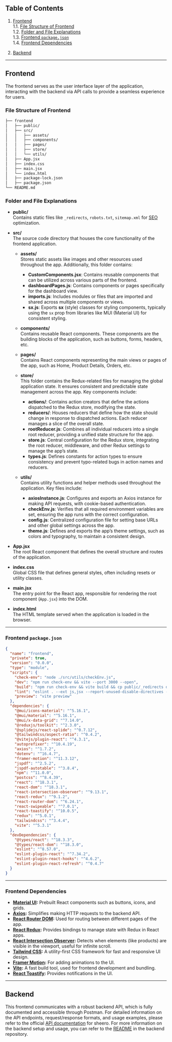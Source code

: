 ## **Table of Contents**

1. [Frontend](#frontend)  
   1.1. [File Structure of Frontend](#file-structure-of-frontend)  
   1.2. [Folder and File Explanations](#folder-and-file-explanations)  
   1.3. [Frontend `package.json`](#frontend-packagejson)  
   1.4. [Frontend Dependencies](#frontend-dependencies)

2. [Backend](#backend)  

---

## **Frontend**

The frontend serves as the user interface layer of the application, interacting with the backend via API calls to provide a seamless experience for users.

### **File Structure of Frontend**

```bash
├── frontend 
│   ├── public/
│   ├── src/
│   │   ├── assets/
│   │   ├── components/
│   │   ├── pages/
│   │   ├── store/
│   │   └── utils/
│   ├── App.jsx
│   ├── index.css
│   ├── main.jsx
│   └── index.html
│   ├── package-lock.json
│   ├── package.json
└── README.md
```

### **Folder and File Explanations**

- **public/**  
  Contains static files like `_redirects`, `robots.txt`, `sitemap.xml` for [SEO](https://developers.google.com/search/docs/fundamentals/seo-starter-guide) optimization.

- **src/**  
  The source code directory that houses the core functionality of the frontend application.

  - **assets/**  
    Stores static assets like images and other resources used throughout the app. Additionally, this folder contains:
    - **CustomComponents.jsx**: Contains reusable components that can be utilized across various parts of the frontend.
    - **dashboardPages.js**: Contains components or pages specifically for the dashboard view.
    - **imports.js**: Includes modules or files that are imported and shared across multiple components or views.
    - **sx.js**: Exports **sx** (style) classes for styling components, typically using the `sx` prop from libraries like MUI (Material UI) for consistent styling.

  - **components/**  
    Contains reusable React components. These components are the building blocks of the application, such as buttons, forms, headers, etc.

  - **pages/**  
    Contains React components representing the main views or pages of the app, such as Home, Product Details, Orders, etc.

  - **store/**  
    This folder contains the Redux-related files for managing the global application state. It ensures consistent and predictable state management across the app. Key components include:
    - **actions/**: Contains action creators that define the actions dispatched to the Redux store, modifying the state.
    - **reducers/**: Houses reducers that define how the state should change in response to dispatched actions. Each reducer manages a slice of the overall state.
    - **rootReducer.js**: Combines all individual reducers into a single root reducer, providing a unified state structure for the app.
    - **store.js**: Central configuration for the Redux store, integrating the root reducer, middleware, and other Redux settings to manage the app’s state.
    - **types.js**: Defines constants for action types to ensure consistency and prevent typo-related bugs in action names and reducers.

  - **utils/**  
    Contains utility functions and helper methods used throughout the application. Key files include:
    - **axiosInstance.js**: Configures and exports an Axios instance for making API requests, with cookie-based authentication.
    - **checkEnv.js**: Verifies that all required environment variables are set, ensuring the app runs with the correct configuration.
    - **config.js**: Centralized configuration file for setting base URLs and other global settings across the app.
    - **theme.js**: Defines and exports the app’s theme settings, such as colors and typography, to maintain a consistent design.

- **App.jsx**  
  The root React component that defines the overall structure and routes of the application.

- **index.css**  
  Global CSS file that defines general styles, often including resets or utility classes.

- **main.jsx**  
  The entry point for the React app, responsible for rendering the root component (`App.jsx`) into the DOM.

- **index.html**  
  The HTML template served when the application is loaded in the browser.

---

### **Frontend `package.json`**

```json
{
  "name": "frontend",
  "private": true,
  "version": "0.0.0",
  "type": "module",
  "scripts": {
    "check-env": "node ./src/utils/checkEnv.js",
    "dev": "npm run check-env && vite --port 3000 --open",
    "build": "npm run check-env && vite build && cp public/_redirects dist/",
    "lint": "eslint . --ext js,jsx --report-unused-disable-directives --max-warnings 0",
    "preview": "vite preview"
  },
  "dependencies": {
    "@mui/icons-material": "^5.16.1",
    "@mui/material": "^5.16.1",
    "@mui/x-data-grid": "^7.14.0",
    "@reduxjs/toolkit": "^2.3.0",
    "@splidejs/react-splide": "^0.7.12",
    "@tailwindcss/aspect-ratio": "^0.4.2",
    "@vitejs/plugin-react": "^4.3.1",
    "autoprefixer": "^10.4.19",
    "axios": "^1.7.2",
    "dotenv": "^16.4.7",
    "framer-motion": "^11.3.12",
    "jspdf": "^2.5.2",
    "jspdf-autotable": "^3.8.4",
    "npm": "^11.0.0",
    "postcss": "^8.4.39",
    "react": "^18.3.1",
    "react-dom": "^18.3.1",
    "react-intersection-observer": "^9.13.1",
    "react-redux": "^9.1.2",
    "react-router-dom": "^6.24.1",
    "react-swipeable": "^7.0.1",
    "react-toastify": "^10.0.5",
    "redux": "^5.0.1",
    "tailwindcss": "^3.4.4",
    "vite": "^5.3.1"
  },
  "devDependencies": {
    "@types/react": "^18.3.3",
    "@types/react-dom": "^18.3.0",
    "eslint": "^8.57.0",
    "eslint-plugin-react": "^7.34.2",
    "eslint-plugin-react-hooks": "^4.6.2",
    "eslint-plugin-react-refresh": "^0.4.7"
  }
}
```

---

### **Frontend Dependencies**

- **[Material UI](https://mui.com):** Prebuilt React components such as buttons, icons, and grids.
- **[Axios](https://www.npmjs.com/package/axios):** Simplifies making HTTP requests to the backend API.
- **[React Router DOM](https://www.npmjs.com/package/react-router-dom):** Used for routing between different pages of the app.
- **[React Redux](https://www.npmjs.com/package/react-redux):** Provides bindings to manage state with Redux in React apps.
- **[React Intersection Observer](https://www.npmjs.com/package/react-intersection-observer):** Detects when elements (like products) are visible in the viewport, useful for infinite scroll.
- **[Tailwind CSS](https://tailwindcss.com):** A utility-first CSS framework for fast and responsive UI design.
- **[Framer Motion](https://www.npmjs.com/package/framer-motion):** For adding animations to the UI.
- **[Vite](https://vite.dev/guide/):** A fast build tool, used for frontend development and bundling.
- **[React Toastify](https://www.npmjs.com/package/react-toastify):** Provides notifications in the UI.

---

## **Backend**

This frontend communicates with a robust backend API, which is fully documented and accessible through Postman. For detailed information on the API endpoints, request/response formats, and usage examples, please refer to the official [API documentation](https://documenter.getpostman.com/view/31736145/2sA3kRL56j) for sheero.
For more information on the backend setup and usage, you can refer to the [README](backend/README.md) in the backend repository.